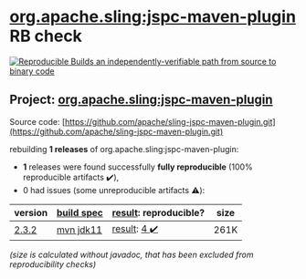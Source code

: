 [org.apache.sling:jspc-maven-plugin](https://search.maven.org/artifact/org.apache.sling/jspc-maven-plugin/) RB check
=======

[![Reproducible Builds](https://reproducible-builds.org/images/logos/rb.svg) an independently-verifiable path from source to binary code](https://reproducible-builds.org/)

## Project: [org.apache.sling:jspc-maven-plugin](https://search.maven.org/artifact/org.apache.sling/jspc-maven-plugin/)

Source code: [https://github.com/apache/sling-jspc-maven-plugin.git](https://github.com/apache/sling-jspc-maven-plugin.git)

rebuilding **1 releases** of org.apache.sling:jspc-maven-plugin:
- **1** releases were found successfully **fully reproducible** (100% reproducible artifacts :heavy_check_mark:),
- 0 had issues (some unreproducible artifacts :warning:):

| version | [build spec](/BUILDSPEC.md) | [result](https://reproducible-builds.org/docs/jvm/): reproducible? | size |
| -- | --------- | ------ | -- |
| [2.3.2](https://search.maven.org/artifact/org.apache.sling/jspc-maven-plugin/2.3.2/pom) | [mvn jdk11](jspc-maven-plugin-2.3.2.buildspec) | [result](jspc-maven-plugin-2.3.2.buildinfo): [4 :heavy_check_mark: ](jspc-maven-plugin-2.3.2.buildcompare) | 261K |

<i>(size is calculated without javadoc, that has been excluded from reproducibility checks)</i>
